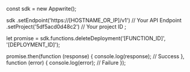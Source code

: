 const sdk = new Appwrite();

sdk
    .setEndpoint('https://[HOSTNAME_OR_IP]/v1') // Your API Endpoint
    .setProject('5df5acd0d48c2') // Your project ID
;

let promise = sdk.functions.deleteDeployment('[FUNCTION_ID]', '[DEPLOYMENT_ID]');

promise.then(function (response) {
    console.log(response); // Success
}, function (error) {
    console.log(error); // Failure
});